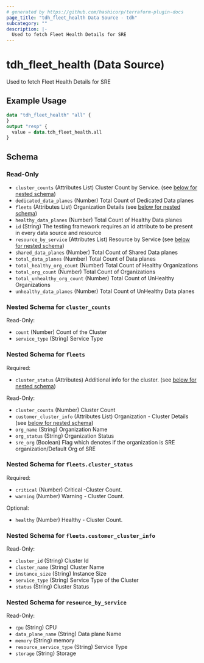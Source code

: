 ```yaml
---
# generated by https://github.com/hashicorp/terraform-plugin-docs
page_title: "tdh_fleet_health Data Source - tdh"
subcategory: ""
description: |-
  Used to fetch Fleet Health Details for SRE
---
```


# tdh_fleet_health (Data Source)

Used to fetch Fleet Health Details for SRE

## Example Usage

```terraform
data "tdh_fleet_health" "all" {
}
output "resp" {
  value = data.tdh_fleet_health.all
}
```

<!-- schema generated by tfplugindocs -->
## Schema

### Read-Only

- `cluster_counts` (Attributes List) Cluster Count by Service. (see [below for nested schema](#nestedatt--cluster_counts))
- `dedicated_data_planes` (Number) Total Count of Dedicated Data planes
- `fleets` (Attributes List) Organization Details (see [below for nested schema](#nestedatt--fleets))
- `healthy_data_planes` (Number) Total Count of Healthy Data planes
- `id` (String) The testing framework requires an id attribute to be present in every data source and resource
- `resource_by_service` (Attributes List) Resource by Service (see [below for nested schema](#nestedatt--resource_by_service))
- `shared_data_planes` (Number) Total Count of Shared Data planes
- `total_data_planes` (Number) Total Count of Data planes
- `total_healthy_org_count` (Number) Total Count of Healthy Organizations
- `total_org_count` (Number) Total Count of Organizations
- `total_unhealthy_org_count` (Number) Total Count of UnHealthy Organizations
- `unhealthy_data_planes` (Number) Total Count of UnHealthy Data planes

<a id="nestedatt--cluster_counts"></a>
### Nested Schema for `cluster_counts`

Read-Only:

- `count` (Number) Count of the Cluster
- `service_type` (String) Service Type


<a id="nestedatt--fleets"></a>
### Nested Schema for `fleets`

Required:

- `cluster_status` (Attributes) Additional info for the cluster. (see [below for nested schema](#nestedatt--fleets--cluster_status))

Read-Only:

- `cluster_counts` (Number) Cluster Count
- `customer_cluster_info` (Attributes List) Organization - Cluster Details (see [below for nested schema](#nestedatt--fleets--customer_cluster_info))
- `org_name` (String) Organization Name
- `org_status` (String) Organization Status
- `sre_org` (Boolean) Flag which denotes if the organization is SRE organization/Default Org of SRE

<a id="nestedatt--fleets--cluster_status"></a>
### Nested Schema for `fleets.cluster_status`

Required:

- `critical` (Number) Critical -Cluster Count.
- `warning` (Number) Warning - Cluster Count.

Optional:

- `healthy` (Number) Healthy - Cluster Count.


<a id="nestedatt--fleets--customer_cluster_info"></a>
### Nested Schema for `fleets.customer_cluster_info`

Read-Only:

- `cluster_id` (String) Cluster Id
- `cluster_name` (String) Cluster Name
- `instance_size` (String) Instance Size
- `service_type` (String) Service Type of the Cluster
- `status` (String) Cluster Status



<a id="nestedatt--resource_by_service"></a>
### Nested Schema for `resource_by_service`

Read-Only:

- `cpu` (String) CPU
- `data_plane_name` (String) Data plane Name
- `memory` (String) memory
- `resource_service_type` (String) Service Type
- `storage` (String) Storage


